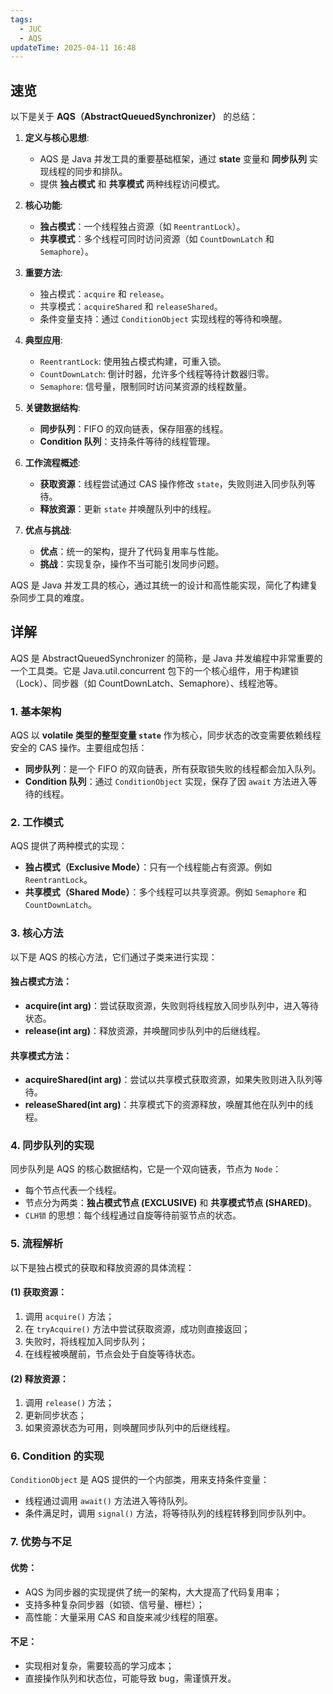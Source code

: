 ```yaml
---
tags:
  - JUC
  - AQS
updateTime: 2025-04-11 16:48
---
```

## 速览
以下是关于 **AQS（AbstractQueuedSynchronizer）** 的总结：

1. **定义与核心思想**:
   - AQS 是 Java 并发工具的重要基础框架，通过 **state** 变量和 **同步队列** 实现线程的同步和排队。
   - 提供 **独占模式** 和 **共享模式** 两种线程访问模式。

2. **核心功能**:
   - **独占模式**：一个线程独占资源（如 `ReentrantLock`）。
   - **共享模式**：多个线程可同时访问资源（如 `CountDownLatch` 和 `Semaphore`）。

3. **重要方法**:
   - 独占模式：`acquire` 和 `release`。
   - 共享模式：`acquireShared` 和 `releaseShared`。
   - 条件变量支持：通过 `ConditionObject` 实现线程的等待和唤醒。

4. **典型应用**:
   - `ReentrantLock`: 使用独占模式构建，可重入锁。
   - `CountDownLatch`: 倒计时器，允许多个线程等待计数器归零。
   - `Semaphore`: 信号量，限制同时访问某资源的线程数量。

5. **关键数据结构**:
   - **同步队列**：FIFO 的双向链表，保存阻塞的线程。
   - **Condition 队列**：支持条件等待的线程管理。

6. **工作流程概述**:
   - **获取资源**：线程尝试通过 CAS 操作修改 `state`，失败则进入同步队列等待。
   - **释放资源**：更新 `state` 并唤醒队列中的线程。

7. **优点与挑战**:
   - **优点**：统一的架构，提升了代码复用率与性能。
   - **挑战**：实现复杂，操作不当可能引发同步问题。

AQS 是 Java 并发工具的核心，通过其统一的设计和高性能实现，简化了构建复杂同步工具的难度。


## 详解
AQS 是 AbstractQueuedSynchronizer 的简称，是 Java 并发编程中非常重要的一个工具类。它是 Java.util.concurrent 包下的一个核心组件，用于构建锁（Lock）、同步器（如 CountDownLatch、Semaphore）、线程池等。

### 1. **基本架构**
AQS 以 **volatile 类型的整型变量 `state`** 作为核心，同步状态的改变需要依赖线程安全的 CAS 操作。主要组成包括：
- **同步队列**：是一个 FIFO 的双向链表，所有获取锁失败的线程都会加入队列。
- **Condition 队列**：通过 `ConditionObject` 实现，保存了因 `await` 方法进入等待的线程。

### 2. **工作模式**
AQS 提供了两种模式的实现：
- **独占模式（Exclusive Mode）**：只有一个线程能占有资源。例如 `ReentrantLock`。
- **共享模式（Shared Mode）**：多个线程可以共享资源。例如 `Semaphore` 和 `CountDownLatch`。

### 3. **核心方法**
以下是 AQS 的核心方法，它们通过子类来进行实现：
#### 独占模式方法：
- **acquire(int arg)**：尝试获取资源，失败则将线程放入同步队列中，进入等待状态。
- **release(int arg)**：释放资源，并唤醒同步队列中的后继线程。

#### 共享模式方法：
- **acquireShared(int arg)**：尝试以共享模式获取资源，如果失败则进入队列等待。
- **releaseShared(int arg)**：共享模式下的资源释放，唤醒其他在队列中的线程。

### 4. **同步队列的实现**
同步队列是 AQS 的核心数据结构，它是一个双向链表，节点为 `Node`：
- 每个节点代表一个线程。
- 节点分为两类：**独占模式节点 (EXCLUSIVE)** 和 **共享模式节点 (SHARED)**。
- `CLH锁` 的思想：每个线程通过自旋等待前驱节点的状态。

### 5. **流程解析**
以下是独占模式的获取和释放资源的具体流程：
#### (1) 获取资源：
1. 调用 `acquire()` 方法；
2. 在 `tryAcquire()` 方法中尝试获取资源，成功则直接返回；
3. 失败时，将线程加入同步队列；
4. 在线程被唤醒前，节点会处于自旋等待状态。

#### (2) 释放资源：
1. 调用 `release()` 方法；
2. 更新同步状态；
3. 如果资源状态为可用，则唤醒同步队列中的后继线程。

### 6. **Condition 的实现**
`ConditionObject` 是 AQS 提供的一个内部类，用来支持条件变量：
- 线程通过调用 `await()` 方法进入等待队列。
- 条件满足时，调用 `signal()` 方法，将等待队列的线程转移到同步队列中。

### 7. **优势与不足**
#### **优势：**
- AQS 为同步器的实现提供了统一的架构，大大提高了代码复用率；
- 支持多种复杂同步器（如锁、信号量、栅栏）；
- 高性能：大量采用 CAS 和自旋来减少线程的阻塞。

#### **不足：**
- 实现相对复杂，需要较高的学习成本；
- 直接操作队列和状态位，可能导致 bug，需谨慎开发。
